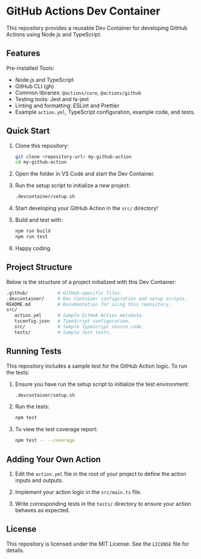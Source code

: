 # GitHub Actions Dev Container

This repository provides a reusable Dev Container for developing GitHub Actions using Node.js and TypeScript.

## Features

Pre-installed Tools:
   * Node.js and TypeScript
   * GitHub CLI (gh)
   * Common libraries: `@actions/core`, `@actions/github`
   * Testing tools: Jest and ts-jest
   * Linting and formatting: ESLint and Prettier
   * Example `action.yml`, TypeScript configuration, example code, and tests.

## Quick Start

1. Clone this repository:
   ```bash
   git clone <repository-url> my-github-action
   cd my-github-action
   ```

2. Open the folder in VS Code and start the Dev Container.

3. Run the setup script to initialize a new project:
   ```bash
   .devcontainer/setup.sh
   ```

4. Start developing your GitHub Action in the `src/` directory!

5. Build and test with:
   ```bash
   npm run build
   npm run test
   ```

6. Happy coding.

## Project Structure

Below is the structure of a project initialized with this Dev Container:

```bash
.github/           # GitHub-specific files.
.devcontainer/     # Dev Container configuration and setup scripts.
README.md          # Documentation for using this repository.
src/
   action.yml      # Sample GitHub Action metadata.
   tsconfig.json   # TypeScript configuration.
   src/            # Sample TypeScript source code.
   tests/          # Sample Jest tests.
```

## Running Tests

This repository includes a sample test for the GitHub Action logic. To run the tests:

1. Ensure you have run the setup script to initialize the test environment:
   ```bash
   .devcontainer/setup.sh
   ```

2. Run the tests:
   ```bash
   npm test
   ```

3. To view the test coverage report:
   ```bash
   npm test -- --coverage
   ```

## Adding Your Own Action

1. Edit the `action.yml` file in the root of your project to define the action inputs and outputs.

2. Implement your action logic in the `src/main.ts` file.

3. Write corresponding tests in the `tests/` directory to ensure your action behaves as expected.

## License

This repository is licensed under the MIT License. See the `LICENSE` file for details.
